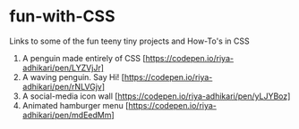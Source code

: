 # fun-with-CSS
Links to some of the fun teeny tiny projects and How-To's in CSS 

1. A penguin made entirely of CSS [https://codepen.io/riya-adhikari/pen/LYZVjJr]
2. A waving penguin. Say Hi! [https://codepen.io/riya-adhikari/pen/rNLVGjv]
3. A social-media icon wall [https://codepen.io/riya-adhikari/pen/yLJYBoz]
4. Animated hamburger menu [https://codepen.io/riya-adhikari/pen/mdEedMm]
